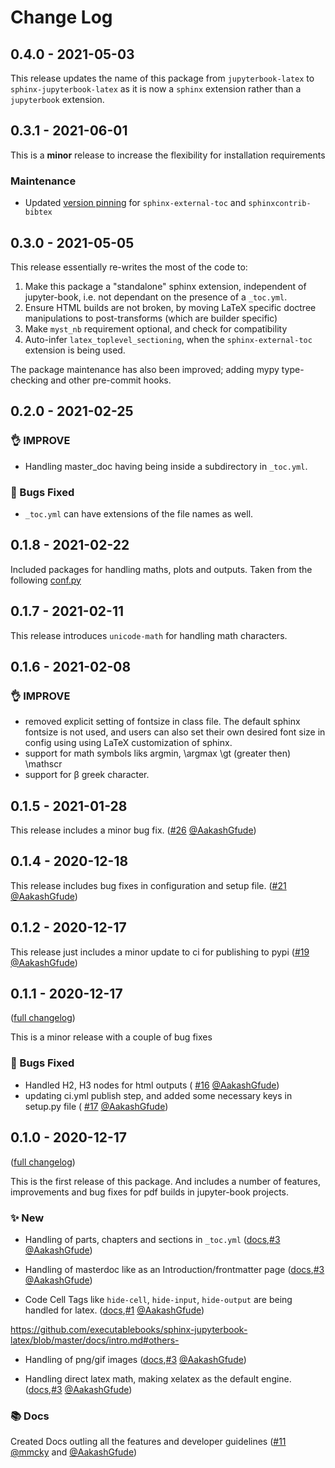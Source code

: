# Change Log

## 0.4.0 - 2021-05-03

This release updates the name of this package from `jupyterbook-latex` to
`sphinx-jupyterbook-latex` as it is now a `sphinx` extension rather than a
`jupyterbook` extension.

## 0.3.1 - 2021-06-01

This is a **minor** release to increase the flexibility for installation requirements

### Maintenance

- Updated [version pinning](https://github.com/executablebooks/jupyterbook-latex/pull/60) for
  `sphinx-external-toc` and `sphinxcontrib-bibtex`


## 0.3.0 - 2021-05-05

This release essentially re-writes the most of the code to:

1. Make this package a "standalone" sphinx extension, independent of jupyter-book, i.e. not dependant on the presence of a `_toc.yml`.
2. Ensure HTML builds are not broken, by moving LaTeX specific doctree manipulations to post-transforms (which are builder specific)
3. Make `myst_nb` requirement optional, and check for compatibility
4. Auto-infer `latex_toplevel_sectioning`, when the `sphinx-external-toc` extension is being used.

The package maintenance has also been improved; adding mypy type-checking and other pre-commit hooks.

## 0.2.0 - 2021-02-25

### 👌 IMPROVE

- Handling master_doc having being inside a subdirectory in `_toc.yml`.

### 🐛 Bugs Fixed

- `_toc.yml` can have extensions of the file names as well.

## 0.1.8 - 2021-02-22

Included packages for handling maths, plots and outputs. Taken from the following [conf.py](https://github.com/QuantEcon/lecture-python/blob/b37408c7b5aeb3875767949c6449113bcd4b1702/conf.py)

## 0.1.7 - 2021-02-11

This release introduces `unicode-math` for handling math characters.

## 0.1.6 - 2021-02-08

### 👌 IMPROVE

- removed explicit setting of fontsize in class file. The default sphinx fontsize is not used, and users can also set their own desired font size in config using
  using LaTeX customization of sphinx.
- support for math symbols liks argmin, \argmax \gt (greater then) \mathscr
- support for β greek character.

## 0.1.5 - 2021-01-28

This release includes a minor bug fix. ([#26](https://github.com/executablebooks/sphinx-jupyterbook-latex/pull/26) [@AakashGfude](https://github.com/AakashGfude))

## 0.1.4 - 2020-12-18

This release includes bug fixes in configuration and setup file. ([#21](https://github.com/executablebooks/sphinx-jupyterbook-latex/pull/21) [@AakashGfude](https://github.com/AakashGfude))

## 0.1.2 - 2020-12-17

This release just includes a minor update to ci for publishing to pypi ([#19](https://github.com/executablebooks/sphinx-jupyterbook-latex/pull/19) [@AakashGfude](https://github.com/AakashGfude))

## 0.1.1 - 2020-12-17

([full changelog](https://github.com/executablebooks/sphinx-jupyterbook-latex/compare/v0.1.0...v0.1.1))

This is a minor release with a couple of bug fixes

### 🐛 Bugs Fixed

- Handled H2, H3 nodes for html outputs ( [#16](https://github.com/executablebooks/sphinx-jupyterbook-latex/pull/16) [@AakashGfude](https://github.com/AakashGfude))
- updating ci.yml publish step, and added some necessary keys in setup.py file ( [#17](https://github.com/executablebooks/sphinx-jupyterbook-latex/pull/17) [@AakashGfude](https://github.com/AakashGfude))

## 0.1.0 - 2020-12-17

([full changelog](https://github.com/executablebooks/sphinx-jupyterbook-latex/commits/v0.1.0))

This is the first release of this package. And includes a number of features, improvements and bug fixes for pdf builds in jupyter-book projects.

### ✨ New

* Handling of parts, chapters and sections in `_toc.yml` ([docs](https://github.com/executablebooks/sphinx-jupyterbook-latex/blob/master/docs/intro.md#table-of-contents-page-),[#3](https://github.com/executablebooks/sphinx-jupyterbook-latex/pull/3) [@AakashGfude](https://github.com/AakashGfude))

* Handling of masterdoc like as an Introduction/frontmatter page ([docs](https://github.com/executablebooks/sphinx-jupyterbook-latex/blob/master/docs/intro.md#master-document-),[#3](https://github.com/executablebooks/sphinx-jupyterbook-latex/pull/3) [@AakashGfude](https://github.com/AakashGfude))

* Code Cell Tags like `hide-cell`, `hide-input`, `hide-output` are being handled for latex. ([docs](https://github.com/executablebooks/sphinx-jupyterbook-latex/blob/master/docs/intro.md#code-cell-tags-),[#1](https://github.com/executablebooks/sphinx-jupyterbook-latex/pull/1) [@AakashGfude](https://github.com/AakashGfude))

https://github.com/executablebooks/sphinx-jupyterbook-latex/blob/master/docs/intro.md#others-

* Handling of png/gif images ([docs](https://github.com/executablebooks/sphinx-jupyterbook-latex/blob/master/docs/intro.md#others-),[#3](https://github.com/executablebooks/sphinx-jupyterbook-latex/pull/3) [@AakashGfude](https://github.com/AakashGfude))

* Handling direct latex math, making xelatex as the default engine. ([docs](https://github.com/executablebooks/sphinx-jupyterbook-latex/blob/master/docs/intro.md#others-),[#3](https://github.com/executablebooks/sphinx-jupyterbook-latex/pull/3) [@AakashGfude](https://github.com/AakashGfude))

### 📚 Docs

Created Docs outling all the features and developer guidelines ([#11](https://github.com/executablebooks/sphinx-jupyterbook-latex/pull/11) [@mmcky](https://github.com/mmcky) and [@AakashGfude](https://github.com/AakashGfude))
